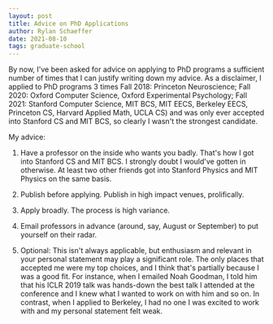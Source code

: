 ```yaml
---
layout: post
title: Advice on PhD Applications
author: Rylan Schaeffer
date: 2021-08-10
tags: graduate-school 
---
```


By now, I've been asked for advice on applying to PhD programs a sufficient number of times 
that I can justify writing down my advice. As a disclaimer, I applied to PhD programs 3 times 
 Fall 2018: Princeton Neuroscience; Fall 2020: Oxford Computer Science, Oxford Experimental
Psychology; Fall 2021: Stanford Computer Science, MIT BCS, MIT EECS, Berkeley EECS, Princeton CS,
Harvard Applied Math, UCLA CS) and was only ever accepted into Stanford CS and MIT BCS, so
clearly I wasn't the strongest candidate.

My advice:

1. Have a professor on the inside who wants you badly. That's how I got into
  Stanford CS and MIT BCS. I strongly doubt I would've gotten in otherwise. At least two other
   friends got into Stanford Physics and MIT Physics on the same basis. 

2. Publish before applying. Publish in high impact venues, prolifically.

3. Apply broadly. The process is high variance.

4. Email professors in advance (around, say, August or September) to put yourself on their
 radar.

5. Optional: This isn't always applicable, but enthusiasm and relevant in your personal
 statement may play a significant role. The only places that accepted me were my top choices, and 
 I think that's partially because I was a good fit. For instance, when I emailed Noah Goodman,
 I told him that his ICLR 2019 talk was hands-down the best talk I attended at the conference 
 and I knew what I wanted to work on with him and so on. In contrast, when I applied to Berkeley,
 I had no one I was excited to work with and my personal statement felt weak.